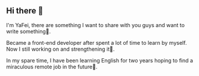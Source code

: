 ## Hi there 👋
I'm YaFei, there are something I want to share with you guys and want to write something🤔.

Became a front-end developer after spent a lot of time to learn by myself. Now I still working on and strengthening it🌱.

In my spare time, I have been learning English for two years hoping to find a miraculous remote job in the future🔭.
